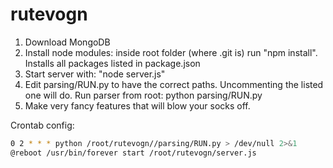 rutevogn
========

1. Download MongoDB
2. Install node modules: inside root folder (where .git is) run "npm install". Installs all packages listed in package.json
3. Start server with: "node server.js"
4. Edit parsing/RUN.py to have the correct paths. Uncommenting the listed one will do. Run parser from root: python parsing/RUN.py
5. Make very fancy features that will blow your socks off.


Crontab config:
```bash
0 2 * * * python /root/rutevogn//parsing/RUN.py > /dev/null 2>&1 
@reboot /usr/bin/forever start /root/rutevogn/server.js
```

